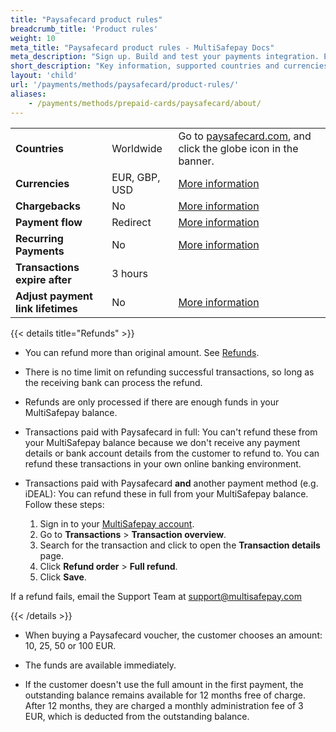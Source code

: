 ```yaml
---
title: "Paysafecard product rules"
breadcrumb_title: 'Product rules'
weight: 10
meta_title: "Paysafecard product rules - MultiSafepay Docs"
meta_description: "Sign up. Build and test your payments integration. Explore our products and services. Use our API reference, SDKs, and wrappers. Get support."
short_description: "Key information, supported countries and currencies, product rules"
layout: 'child'
url: '/payments/methods/paysafecard/product-rules/'
aliases: 
    - /payments/methods/prepaid-cards/paysafecard/about/
---
```


|   |   |   |
|---|---|---|
| **Countries**  | Worldwide  | Go to [paysafecard.com](https://www.paysafecard.com/en-gb/), and click the globe icon in the banner. |
| **Currencies**  | EUR, GBP, USD | [More information](/faq/general/supported-currencies) | 
| **Chargebacks**  | No | [More information](/payments/chargebacks/)  |
| **Payment flow**  | Redirect | [More information](/developer/api/difference-between-direct-and-redirect) |
| **Recurring Payments**  | No | [More information](/payments/features/recurring-payments/)  |
| **Transactions expire after**  | 3 hours | |
| **Adjust payment link lifetimes**  | No | [More information](/api/#adjust-payment-link-lifetimes)  |

{{< details title="Refunds" >}}

- You can refund more than original amount. See [Refunds](/tools/multisafepay-control/processing-refunds/).

- There is no time limit on refunding successful transactions, so long as the receiving bank can process the refund.

- Refunds are only processed if there are enough funds in your MultiSafepay balance.

- Transactions paid with Paysafecard in full: You can't refund these from your MultiSafepay balance because we don't receive any payment details or bank account details from the customer to refund to. You can refund these transactions in your own online banking environment. 

- Transactions paid with Paysafecard **and** another payment method (e.g. iDEAL): You can refund these in full from your MultiSafepay balance. Follow these steps:

    1. Sign in to your [MultiSafepay account](https://merchant.multisafepay.com).
    2. Go to **Transactions** > **Transaction overview**.
    3. Search for the transaction and click to open the **Transaction details** page.
    4. Click **Refund order** > **Full refund**.
    5. Click **Save**.

If a refund fails, email the Support Team at <support@multisafepay.com> 

{{< /details >}}

- When buying a Paysafecard voucher, the customer chooses an amount: 10, 25, 50 or 100 EUR.

- The funds are available immediately.

- If the customer doesn't use the full amount in the first payment, the outstanding balance remains available for 12 months free of charge. After 12 months, they are charged a monthly administration fee of 3 EUR, which is deducted from the outstanding balance.

